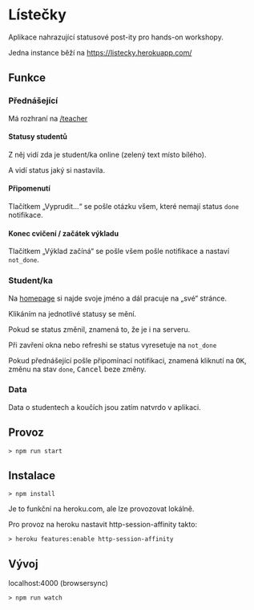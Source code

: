 # Lístečky

Aplikace nahrazující statusové post-ity pro hands-on workshopy.

Jedna instance běží na https://listecky.herokuapp.com/

## Funkce

### Přednášející

Má rozhraní na [/teacher](https://listecky.herokuapp.com/teacher)

#### Statusy studentů

Z něj vidí zda je student/ka online (zelený text místo bílého).

A vidí status jaký si nastavila.

#### Připomenutí

Tlačítkem „Vyprudit…“ se pošle otázku všem, které nemají status `done` notifikace.

#### Konec cvičení / začátek výkladu

Tlačítkem „Výklad začíná“ se pošle všem pošle notifikace a nastaví `not_done`.  


### Student/ka

Na [homepage](https://listecky.herokuapp.com/) si najde svoje jméno a dál pracuje na „své“ stránce.

Klikáním na jednotlivé statusy se mění. 

Pokud se status změnil, znamená to, že je i na serveru.
 
Při zavření okna nebo refreshi se status vyresetuje na `not_done` 

Pokud přednášející pošle připomínací notifikaci, znamená kliknutí na <kbd>OK</kbd>, změnu na stav `done`, <kbd>Cancel</kbd> beze změny.  

### Data

Data o studentech a koučích jsou zatím natvrdo v aplikaci.


## Provoz

```
> npm run start
```


## Instalace 

```
> npm install
```

Je to funkční na heroku.com, ale lze provozovat lokálně.

Pro provoz na heroku nastavit http-session-affinity takto:

```
> heroku features:enable http-session-affinity
```

## Vývoj

localhost:4000 (browsersync)

```
> npm run watch
```
